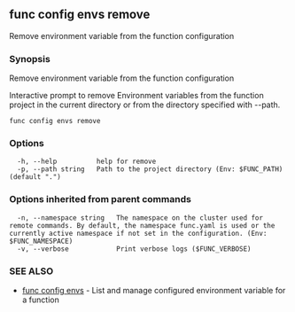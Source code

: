 ## func config envs remove

Remove environment variable from the function configuration

### Synopsis

Remove environment variable from the function configuration

Interactive prompt to remove Environment variables from the function project
in the current directory or from the directory specified with --path.


```
func config envs remove
```

### Options

```
  -h, --help          help for remove
  -p, --path string   Path to the project directory (Env: $FUNC_PATH) (default ".")
```

### Options inherited from parent commands

```
  -n, --namespace string   The namespace on the cluster used for remote commands. By default, the namespace func.yaml is used or the currently active namespace if not set in the configuration. (Env: $FUNC_NAMESPACE)
  -v, --verbose            Print verbose logs ($FUNC_VERBOSE)
```

### SEE ALSO

* [func config envs](func_config_envs.md)	 - List and manage configured environment variable for a function


